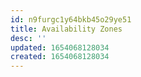 ```yaml
---
id: n9furgc1y64bkb45o29ye51
title: Availability Zones
desc: ''
updated: 1654068128034
created: 1654068128034
---
```


